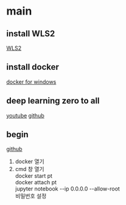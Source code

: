 # main

## install WLS2

[WLS2](https://docs.microsoft.com/ko-kr/windows/wsl/install-win10#step-4---download-the-linux-kernel-update-package)

## install docker

[docker for windows](https://docs.docker.com/docker-for-windows/install/)

## deep learning zero to all
[youtube](https://www.youtube.com/playlist?list=PLQ28Nx3M4JrhkqBVIXg-i5_CVVoS1UzAv)
[github](https://github.com/deeplearningzerotoall/PyTorch)

## begin
[github](https://github.com/deeplearningzerotoall/PyTorch/blob/master/docker_user_guide.md)

1. docker 열기 <br>
2. cmd 창 열기 <br>
docker start pt <br>
docker attach pt <br>
jupyter notebook --ip 0.0.0.0 --allow-root <br>
비밀번호 설정

